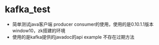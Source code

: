 # kafka_test
- 简单测试java客户端 producer consumer的使用，使用的是0.10.1.1版本 window10，zk搭建的环境  
- 使用的是kafka提供的javadoc的api example 不存在过期方法
